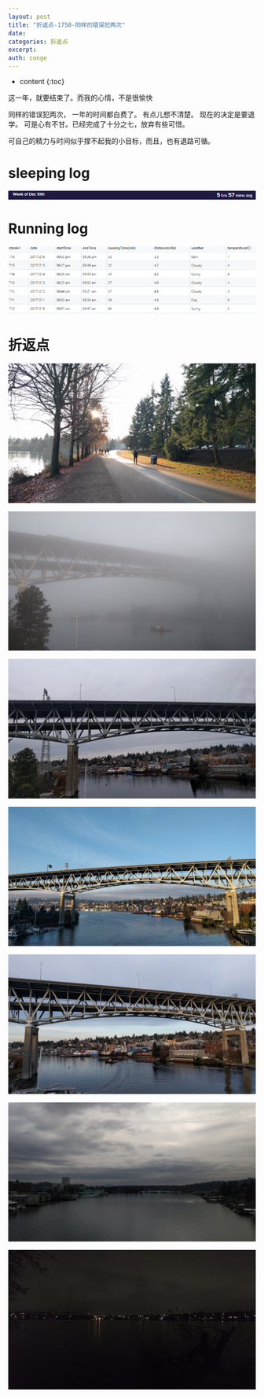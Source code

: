 ```yaml
---
layout: post
title: "折返点-1750-同样的错误犯两次"
date:
categories: 折返点
excerpt:
auth: conge
---
```

* content
{:toc}


这一年，就要结束了。而我的心情，不是很愉快

同样的错误犯两次，
一年的时间都白费了。
有点儿想不清楚。
现在的决定是要退学。 可是心有不甘。已经完成了十分之七，放弃有些可惜。

可自己的精力与时间似乎撑不起我的小目标，而且，也有退路可循。



# sleeping log

![](/assets/images/折返点/118382-3f81ed1a16d29b48.png)

# Running log

![](/assets/images/折返点/118382-cf337ce0cb4ade99.png)

# 折返点

![20171210.jpg](/assets/images/折返点/118382-fa74768511f953a6.jpg)

![20171211.jpg](/assets/images/折返点/118382-6232f4f45e6f65ec.jpg)

![20171212.jpg](/assets/images/折返点/118382-68e4a5499b18cec9.jpg)

![20171213.jpg](/assets/images/折返点/118382-780dbaa5ad9147dc.jpg)

![20171214.jpg](/assets/images/折返点/118382-60ab7c6152986e8f.jpg)

![20171215.jpg](/assets/images/折返点/118382-328ae3a8957a0c26.jpg)

![20171216.jpg](/assets/images/折返点/118382-29a0ce5d23b789fc.jpg)
